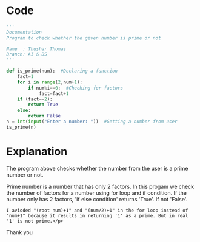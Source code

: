 # Code
```python
'''
Documentation
Program to check whether the given number is prime or not

Name  : Thushar Thomas
Branch: AI & DS
'''

def is_prime(num):  #Declaring a function
    fact=1
    for i in range(2,num+1):
        if num%i==0:  #Checking for factors
            fact=fact+1
    if (fact==2):
        return True
    else:
        return False
n = int(input("Enter a number: "))  #Getting a number from user
is_prime(n)
```

# Explanation
The program above checks whether the number from the user is a prime number or not. 
<p>Prime number is a number that has only 2 factors. In this progam we check the number of factors for a number using for loop and if condition.
If the number only has 2 factors, 'if else condition' returns 'True'. If not 'False'.

    I avioded "(root num)+1" and "(num/2)+1" in the for loop instead of "num+1" because it results in returning '1' as a prime. But in real '1' is not prime.</p>

<p>Thank you</p>
